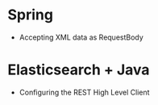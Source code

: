 # Spring
- Accepting XML data as RequestBody


# Elasticsearch + Java
- Configuring the REST High Level Client
